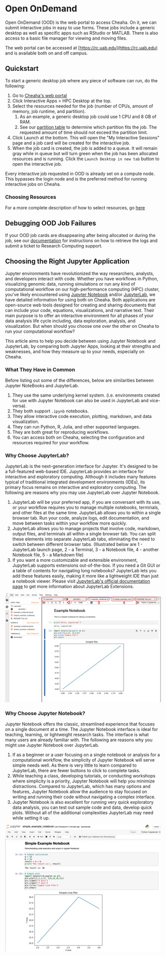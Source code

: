 # Open OnDemand

Open OnDemand (OOD) is the web portal to access Cheaha. On it, we can submit interactive jobs in easy to use forms. These jobs include a generic desktop as well as specific apps such as RStudio or MATLAB. There is also access to a basic file manager for viewing and moving files.

The web portal can be accessed at [https://rc.uab.edu](https://rc.uab.edu) and is available both on and off campus.

## Quickstart

To start a generic desktop job where any piece of software can run, do the following:

1. Go to [Cheaha's web portal](https://rc.uab.edu)
1. Click Interactive Apps > HPC Desktop at the top.
1. Select the resources needed for the job (number of CPUs, amount of memory, job runtime, and partition).
      1. As an example, a generic desktop job could use 1 CPU and 8 GB of RAM.
      1. See our [partition table](https://docs.rc.uab.edu/cheaha/hardware/#summary) to determine which partition fits the job. The requested amount of time should not exceed the partition limit.
1. Click Launch at the bottom. This will open the "My Interactive Sessions" page and a job card will be created for the interactive job.
1. When the job card is created, the job is added to a queue. It will remain gray while in queue but will turn green when the job has been allocated resources and is running. Click the `Launch Desktop in new tab` button to open the interactive job.

Every interactive job requested in OOD is already set on a compute node. This bypasses the login node and is the preferred method for running interactive jobs on Cheaha.

### Choosing Resources

For a more complete description of how to select resources, go [here](ood_layout.md#creating-an-interactive-job)

## Debugging OOD Job Failures

If your OOD job cards are disappearing after being allocated or during the job, see our [documentation](ood_layout.md#debugging-ood-job-failures) for instructions on how to retrieve the logs and submit a ticket to Research Computing support.

## Choosing the Right Jupyter Application

Jupyter environments have revolutionized the way researchers, analysts, and developers interact with code. Whether you have workflows in Python, visualizing genomic data, running simulations or run any kind of computational workflow on our high-performance computing (HPC) cluster, you've likely encountered using [Jupyter Notebook](./ood_jupyter.md) and/or [JupyterLab](./ood_jupyterlab.md), we have detailed information for using both on Cheaha. Both applications are open-source web tools designed for creating and sharing documents that can include your code, equations, visualizations, and narrative text. Their main purpose is to offer an interactive environment for all phases of your data analysis life cycle including, data exploration, analysis, and visualization. But when should you choose one over the other on Cheaha to run your computational workflow?

This article aims to help you decide between using Jupyter Notebook and JupyterLab, by comparing both Jupyter Apps, looking at their strengths and weaknesses, and how they measure up to your needs, especially on Cheaha.

### What They Have in Common

Before listing out some of the differences, below are similarities between Jupyter NoteBooks and JupyterLab.

1. They use the same underlying kernel system. (i.e. environments created for use with Jupyter Notebook can also be used in JupyterLab and vice-versa).
1. They both support `.ipynb` notebooks.
1. They allow interactive code execution, plotting, markdown, and data visualization.
1. They can run Python, R, Julia, and other supported languages.
1. They are both great for reproducing workflows.
1. You can access both on Cheaha, selecting the configuration and resources required for your workflow.

### Why Choose JupyterLab?

JupyterLab is the next-generation interface for Jupyter. It's designed to be a full-featured web-based IDE. JupyterLab provides an interface for interactive and exploratory computing. Although it includes many features typical of traditional integrated development environments (IDEs), its primary focus remains on interactive and exploratory computing. The following are reasons why you may use JupyterLab over Jupyter Notebook.

1. JupyterLab will be your preferred app, if you are conversant with its use, or your workflow requires you to manage multiple notebooks, terminals, and other files at the same time. JupyterLab allows you to within a single browser tab. Run your code, analyze logs, edit documentation, and move between tasks within your workflow more quickly.
1. JupyterLab allows you to manage projects that involve code, markdown, output files, and terminals all within a single browser tab. You can split these elements into separate JupyterLab tabs, eliminating the need to switch between different browser tabs. (Illustrated below are 1 - JupyterLab launch page, 2 - a Terminal, 3 - a Notebook file, 4 - another Notebook file, 5 - a Markdown file)
1. If you want a more customizable and extensible environment, JupyterLab supports extensions out-of-the-box. If you need a Git GUI or a table of contents for navigating long notebooks? JupyterLab lets you add these features easily, making it more like a lightweight IDE than just a notebook viewer. Please visit [JupyterLab's official documentation page](https://jupyterlab.readthedocs.io/en/stable/user/extensions.html#extensions) to get more information about JupyterLab Extensions.

![!Screenshot of a browser tab showing a JupyterLab interface with notebook + terminal + markdown tabs open side-by-side.](./images/jupyterlabsample.png)

### Why Choose Jupyter Notebook?

Jupyter Notebook offers the classic, streamlined experience that focuses on a single document at a time. The Jupyter Notebook interface is  ideal for teaching, learning, or lightweight research tasks. The interface is what many users are already familiar with. The following are reasons why you might use Jupyter Notebook over JupyterLab.

1. If as a beginner or a user focusing on a single notebook or analysis for a computational workflow, the simplicity of Jupyter Notebook will serve simple needs well. As there is very little to learn compared to JupyterLab, there are fewer buttons to click to complete tasks.
1. While teaching a class, developing tutorials, or conducting workshops where simplicity is a priority, Jupyter Notebook will help you minimize distractions. Compared to JupyterLab, which has many options and features, Jupyter Notebook allow the audience to stay focused on writing and running their code without navigating a complex interface.
1. Jupyter Notebook is also excellent for running very quick exploratory data analysis, you can test out sample code and data, develop quick plots. Without all of the additional complexities JupyterLab may need while setting it up.

![!Screenshot of Jupyter Notebook showing a single notebook open with code and output.](./images/jupyternotebooksample.png)
